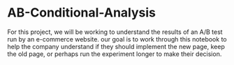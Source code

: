 # AB-Conditional-Analysis

For this project, we will be working to understand the results of an A/B test run by an e-commerce website. our goal is to work through this notebook to help the company understand if they should implement the new page, keep the old page, or perhaps run the experiment longer to make their decision.
